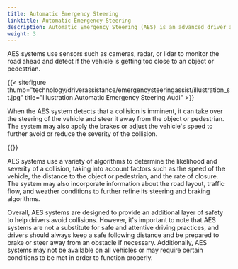 ```yaml
---
title: Automatic Emergency Steering
linktitle: Automatic Emergency Steering
description: Automatic Emergency Steering (AES) is an advanced driver assistance system that is designed to help drivers avoid collisions by automatically steering the vehicle in an emergency situation. 
weight: 3
---
```

<!-- markdownlint-disable MD033 -->

AES systems use sensors such as cameras, radar, or lidar to monitor the road ahead and detect if the vehicle is getting too close to an object or pedestrian.

{{< sitefigure thumb="technology/driverassistance/emergencysteeringassist/illustration_st.jpg" title="Illustration Automatic Emergency Steering Audi" >}}

When the AES system detects that a collision is imminent, it can take over the steering of the vehicle and steer it away from the object or pedestrian. The system may also apply the brakes or adjust the vehicle's speed to further avoid or reduce the severity of the collision.

{{<evkxdisplayaddarticle />}}

AES systems use a variety of algorithms to determine the likelihood and severity of a collision, taking into account factors such as the speed of the vehicle, the distance to the object or pedestrian, and the rate of closure. The system may also incorporate information about the road layout, traffic flow, and weather conditions to further refine its steering and braking algorithms.

Overall, AES systems are designed to provide an additional layer of safety to help drivers avoid collisions. However, it's important to note that AES systems are not a substitute for safe and attentive driving practices, and drivers should always keep a safe following distance and be prepared to brake or steer away from an obstacle if necessary. Additionally, AES systems may not be available on all vehicles or may require certain conditions to be met in order to function properly.